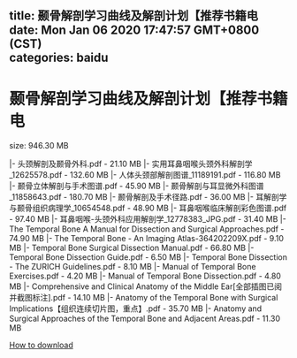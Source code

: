 
title: 颞骨解剖学习曲线及解剖计划【推荐书籍电
date: Mon Jan 06 2020 17:47:57 GMT+0800 (CST)    
categories: baidu
---

# 颞骨解剖学习曲线及解剖计划【推荐书籍电
size: 946.30 MB
 
 
|- 头颈解剖及颞骨外科.pdf - 21.10 MB
|- 实用耳鼻咽喉头颈外科解剖学_12625578.pdf - 132.60 MB
|- 人体头颈部解剖图谱_11189191.pdf - 116.80 MB
|- 颞骨立体解剖与手术图谱.pdf - 45.90 MB
|- 颞骨解剖与耳显微外科图谱_11858643.pdf - 180.70 MB
|- 颞骨解剖及手术径路.pdf - 36.00 MB
|- 耳解剖学与颞骨组织病理学_10654548.pdf - 48.90 MB
|- 耳鼻咽喉临床解剖彩色图谱.pdf - 97.40 MB
|- 耳鼻咽喉-头颈外科应用解剖学_12778383_JPG.pdf - 31.40 MB
|- The Temporal Bone A Manual for Dissection and Surgical Approaches.pdf - 74.90 MB
|- The Temporal Bone - An Imaging Atlas-364202209X.pdf - 9.10 MB
|- Temporal Bone Surgical Dissection Manual.pdf - 66.80 MB
|- Temporal Bone Dissection Guide.pdf - 6.50 MB
|- Temporal Bone Dissection - The ZURICH Guidelines.pdf - 8.10 MB
|- Manual of Temporal Bone Exercises.pdf - 4.20 MB
|- Manual of Temporal Bone Dissection.pdf - 4.80 MB
|- Comprehensive and Clinical Anatomy of the Middle Ear[全部插图已阅并截图标注].pdf - 14.10 MB
|- Anatomy of the Temporal Bone with Surgical Implications【组织连续切片图，重点】.pdf - 35.70 MB
|- Anatomy and Surgical Approaches of the Temporal Bone and Adjacent Areas.pdf - 11.30 MB

[How to download](https://bpcam.bemobtrk.com/go/2ceec3aa-1ca2-46d6-b9ff-aaa5c184517c?jno=4503)